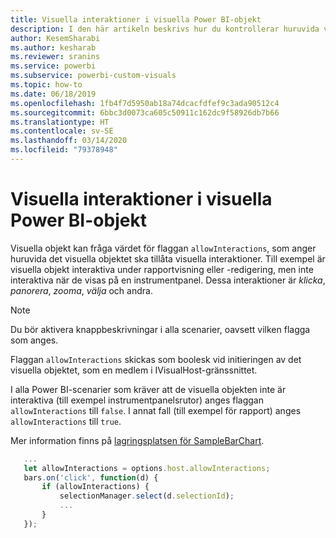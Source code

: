 ```yaml
---
title: Visuella interaktioner i visuella Power BI-objekt
description: I den här artikeln beskrivs hur du kontrollerar huruvida visuella Power BI-objekt ska tillåta visuella interaktioner.
author: KesemSharabi
ms.author: kesharab
ms.reviewer: sranins
ms.service: powerbi
ms.subservice: powerbi-custom-visuals
ms.topic: how-to
ms.date: 06/18/2019
ms.openlocfilehash: 1fb4f7d5950ab18a74dcacfdfef9c3ada90512c4
ms.sourcegitcommit: 6bbc3d0073ca605c50911c162dc9f58926db7b66
ms.translationtype: HT
ms.contentlocale: sv-SE
ms.lasthandoff: 03/14/2020
ms.locfileid: "79378948"
---
```

# <a name="visual-interactions-in-power-bi-visuals"></a>Visuella interaktioner i visuella Power BI-objekt

Visuella objekt kan fråga värdet för flaggan `allowInteractions`, som anger huruvida det visuella objektet ska tillåta visuella interaktioner. Till exempel är visuella objekt interaktiva under rapportvisning eller -redigering, men inte interaktiva när de visas på en instrumentpanel. Dessa interaktioner är *klicka*, *panorera*, *zooma*, *välja* och andra. 

> [!NOTE]
> Du bör aktivera knappbeskrivningar i alla scenarier, oavsett vilken flagga som anges.

Flaggan `allowInteractions` skickas som boolesk vid initieringen av det visuella objektet, som en medlem i IVisualHost-gränssnittet.

I alla Power BI-scenarier som kräver att de visuella objekten inte är interaktiva (till exempel instrumentpanelsrutor) anges flaggan `allowInteractions` till `false`. I annat fall (till exempel för rapport) anges `allowInteractions` till `true`.

Mer information finns på [lagringsplatsen för SampleBarChart](https://github.com/Microsoft/PowerBI-visuals-sampleBarChart/commit/59a47935d8f5272ce145fe804193599ddb7e2001).

```typescript
   ...
   let allowInteractions = options.host.allowInteractions;
   bars.on('click', function(d) {
       if (allowInteractions) {
           selectionManager.select(d.selectionId);
           ...
       }
   });
```
